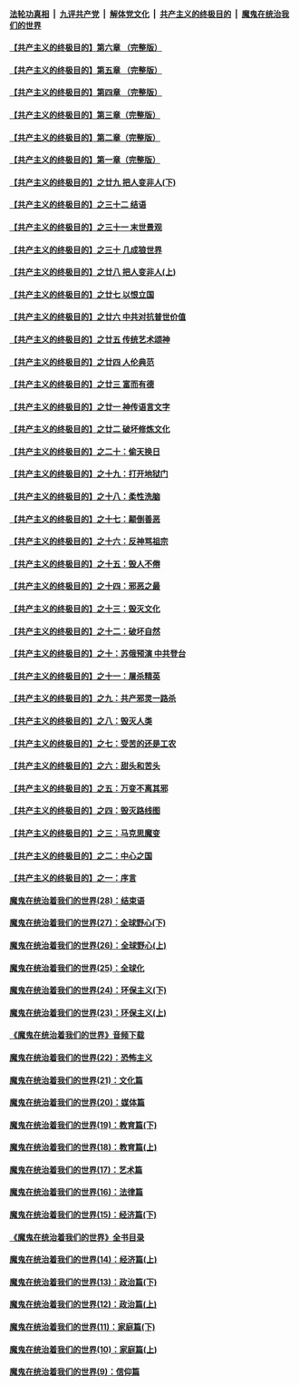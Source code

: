 ####  [法轮功真相](../../../../basic/blob/master/README.md?t=03310931) &nbsp;|&nbsp; [九评共产党](../../../../9ping.md/blob/master/README.md?t=03310931) &nbsp;|&nbsp; [解体党文化](../../../../jtdwh.md/blob/master/README.md?t=03310931)  &nbsp;|&nbsp; [共产主义的终极目的](../../../../gczydzjmd.md/blob/master/README.md?t=03310931) &nbsp;|&nbsp; [魔鬼在统治我们的世界](../../../../mgztzwmdsj.md/blob/master/README.md?t=03310931) 

#### [【共产主义的终极目的】第六章 （完整版）](../pages/nsc422/n11428913.md?t=03310931) 

#### [【共产主义的终极目的】第五章 （完整版）](../pages/nsc422/n11428912.md?t=03310931) 

#### [【共产主义的终极目的】第四章 （完整版）](../pages/nsc422/n11428907.md?t=03310931) 

#### [【共产主义的终极目的】第三章（完整版）](../pages/nsc422/n11428848.md?t=03310931) 

#### [【共产主义的终极目的】第二章（完整版）](../pages/nsc422/n11428831.md?t=03310931) 

#### [【共产主义的终极目的】第一章（完整版）](../pages/nsc422/n11417651.md?t=03310931) 

#### [【共产主义的终极目的】之廿九 把人变非人(下)](../pages/nsc422/n11344140.md?t=03310931) 

#### [【共产主义的终极目的】之三十二 结语](../pages/nsc422/n11360535.md?t=03310931) 

#### [【共产主义的终极目的】之三十一 末世景观](../pages/nsc422/n11351129.md?t=03310931) 

#### [【共产主义的终极目的】之三十 几成狼世界](../pages/nsc422/n11348280.md?t=03310931) 

#### [【共产主义的终极目的】之廿八 把人变非人(上)](../pages/nsc422/n11340492.md?t=03310931) 

#### [【共产主义的终极目的】之廿七 以恨立国](../pages/nsc422/n11336944.md?t=03310931) 

#### [【共产主义的终极目的】之廿六 中共对抗普世价值](../pages/nsc422/n11324785.md?t=03310931) 

#### [【共产主义的终极目的】之廿五 传统艺术颂神](../pages/nsc422/n11296396.md?t=03310931) 

#### [【共产主义的终极目的】之廿四 人伦典范](../pages/nsc422/n11296397.md?t=03310931) 

#### [【共产主义的终极目的】之廿三 富而有德](../pages/nsc422/n11283598.md?t=03310931) 

#### [【共产主义的终极目的】之廿一 神传语言文字](../pages/nsc422/n11263265.md?t=03310931) 

#### [【共产主义的终极目的】之廿二 破坏修炼文化](../pages/nsc422/n11245728.md?t=03310931) 

#### [【共产主义的终极目的】之二十：偷天换日](../pages/nsc422/n11238846.md?t=03310931) 

#### [【共产主义的终极目的】之十九：打开地狱门](../pages/nsc422/n11206376.md?t=03310931) 

#### [【共产主义的终极目的】之十八：柔性洗脑](../pages/nsc422/n11199994.md?t=03310931) 

#### [【共产主义的终极目的】之十七：颠倒善恶](../pages/nsc422/n11179782.md?t=03310931) 

#### [【共产主义的终极目的】之十六：反神骂祖宗](../pages/nsc422/n11166798.md?t=03310931) 

#### [【共产主义的终极目的】之十五：毁人不倦](../pages/nsc422/n11166792.md?t=03310931) 

#### [【共产主义的终极目的】之十四：邪恶之最](../pages/nsc422/n11150249.md?t=03310931) 

#### [【共产主义的终极目的】之十三：毁灭文化](../pages/nsc422/n11135227.md?t=03310931) 

#### [【共产主义的终极目的】之十二：破坏自然](../pages/nsc422/n11135214.md?t=03310931) 

#### [【共产主义的终极目的】之十：苏俄预演 中共登台](../pages/nsc422/n11118424.md?t=03310931) 

#### [【共产主义的终极目的】之十一：屠杀精英](../pages/nsc422/n11118442.md?t=03310931) 

#### [【共产主义的终极目的】之九：共产邪灵一路杀](../pages/nsc422/n11114139.md?t=03310931) 

#### [【共产主义的终极目的】之八：毁灭人类](../pages/nsc422/n11108503.md?t=03310931) 

#### [【共产主义的终极目的】之七：受苦的还是工农](../pages/nsc422/n11101809.md?t=03310931) 

#### [【共产主义的终极目的】之六：甜头和苦头](../pages/nsc422/n11096971.md?t=03310931) 

#### [【共产主义的终极目的】之五：万变不离其邪](../pages/nsc422/n11091285.md?t=03310931) 

#### [【共产主义的终极目的】之四：毁灭路线图](../pages/nsc422/n11086284.md?t=03310931) 

#### [【共产主义的终极目的】之三：马克思魔变](../pages/nsc422/n11061941.md?t=03310931) 

#### [【共产主义的终极目的】之二：中心之国](../pages/nsc422/n11047728.md?t=03310931) 

#### [【共产主义的终极目的】之一：序言](../pages/nsc422/n11086077.md?t=03310931) 

#### [魔鬼在统治着我们的世界(28)：结束语](../pages/nsc422/n10936246.md?t=03310931) 

#### [魔鬼在统治着我们的世界(27)：全球野心(下)](../pages/nsc422/n10928319.md?t=03310931) 

#### [魔鬼在统治着我们的世界(26)：全球野心(上)](../pages/nsc422/n10900318.md?t=03310931) 

#### [魔鬼在统治着我们的世界(25)：全球化](../pages/nsc422/n10788205.md?t=03310931) 

#### [魔鬼在统治着我们的世界(24)：环保主义(下)](../pages/nsc422/n10695307.md?t=03310931) 

#### [魔鬼在统治着我们的世界(23)：环保主义(上)](../pages/nsc422/n10688613.md?t=03310931) 

#### [《魔鬼在统治着我们的世界》音频下载](../pages/nsc422/n10635553.md?t=03310931) 

#### [魔鬼在统治着我们的世界(22)：恐怖主义](../pages/nsc422/n10614727.md?t=03310931) 

#### [魔鬼在统治着我们的世界(21)：文化篇](../pages/nsc422/n10597706.md?t=03310931) 

#### [魔鬼在统治着我们的世界(20)：媒体篇](../pages/nsc422/n10586579.md?t=03310931) 

#### [魔鬼在统治着我们的世界(19)：教育篇(下)](../pages/nsc422/n10564808.md?t=03310931) 

#### [魔鬼在统治着我们的世界(18)：教育篇(上)](../pages/nsc422/n10526970.md?t=03310931) 

#### [魔鬼在统治着我们的世界(17)：艺术篇](../pages/nsc422/n10499093.md?t=03310931) 

#### [魔鬼在统治着我们的世界(16)：法律篇](../pages/nsc422/n10485969.md?t=03310931) 

#### [魔鬼在统治着我们的世界(15)：经济篇(下)](../pages/nsc422/n10469975.md?t=03310931) 

#### [《魔鬼在统治着我们的世界》全书目录](../pages/nsc422/n10464261.md?t=03310931) 

#### [魔鬼在统治着我们的世界(14)：经济篇(上)](../pages/nsc422/n10457370.md?t=03310931) 

#### [魔鬼在统治着我们的世界(13)：政治篇(下)](../pages/nsc422/n10448270.md?t=03310931) 

#### [魔鬼在统治着我们的世界(12)：政治篇(上)](../pages/nsc422/n10444576.md?t=03310931) 

#### [魔鬼在统治着我们的世界(11)：家庭篇(下)](../pages/nsc422/n10440961.md?t=03310931) 

#### [魔鬼在统治着我们的世界(10)：家庭篇(上)](../pages/nsc422/n10435448.md?t=03310931) 

#### [魔鬼在统治着我们的世界(9)：信仰篇](../pages/nsc422/n10432159.md?t=03310931) 

